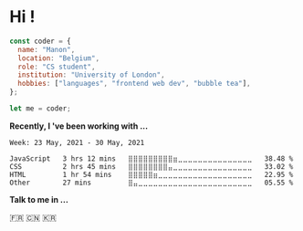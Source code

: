 # Hi !

``` javascript
const coder = {
  name: "Manon",
  location: "Belgium",
  role: "CS student",
  institution: "University of London",
  hobbies: ["languages", "frontend web dev", "bubble tea"],
};

let me = coder;

```

**Recently, I 've been working with ...**

<!--START_SECTION:waka-->
```text
Week: 23 May, 2021 - 30 May, 2021

JavaScript   3 hrs 12 mins   ⣿⣿⣿⣿⣿⣿⣿⣿⣿⣶⣀⣀⣀⣀⣀⣀⣀⣀⣀⣀⣀⣀⣀⣀⣀   38.48 % 
CSS          2 hrs 45 mins   ⣿⣿⣿⣿⣿⣿⣿⣿⣤⣀⣀⣀⣀⣀⣀⣀⣀⣀⣀⣀⣀⣀⣀⣀⣀   33.02 % 
HTML         1 hr 54 mins    ⣿⣿⣿⣿⣿⣶⣀⣀⣀⣀⣀⣀⣀⣀⣀⣀⣀⣀⣀⣀⣀⣀⣀⣀⣀   22.95 % 
Other        27 mins         ⣿⣤⣀⣀⣀⣀⣀⣀⣀⣀⣀⣀⣀⣀⣀⣀⣀⣀⣀⣀⣀⣀⣀⣀⣀   05.55 % 
```
<!--END_SECTION:waka-->

**Talk to me in ...**

🇫🇷 🇨🇳 🇰🇷 
